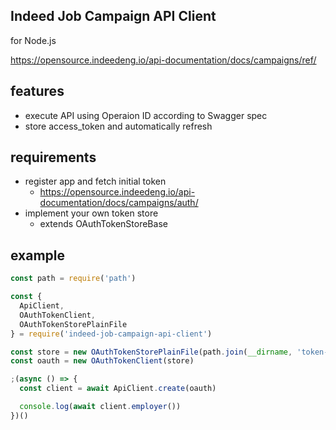 ## Indeed Job Campaign API Client

for Node.js

https://opensource.indeedeng.io/api-documentation/docs/campaigns/ref/

## features

 * execute API using Operaion ID according to Swagger spec
 * store access_token and automatically refresh

## requirements

 * register app and fetch initial token
     * https://opensource.indeedeng.io/api-documentation/docs/campaigns/auth/
 * implement your own token store
     * extends OAuthTokenStoreBase

## example

```javascript
const path = require('path')

const {
  ApiClient,
  OAuthTokenClient,
  OAuthTokenStorePlainFile
} = require('indeed-job-campaign-api-client')

const store = new OAuthTokenStorePlainFile(path.join(__dirname, 'token-store.json'))
const oauth = new OAuthTokenClient(store)

;(async () => {
  const client = await ApiClient.create(oauth)

  console.log(await client.employer())
})()
```
